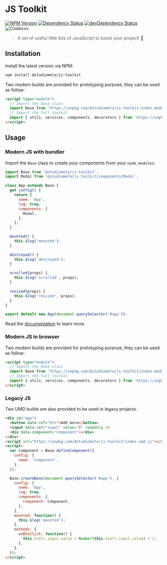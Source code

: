 # JS Toolkit

[![NPM Version](https://img.shields.io/npm/v/@studiometa/js-toolkit.svg?style=flat-square)](https://www.npmjs.com/package/@studiometa/js-toolkit/)
[![Dependency Status](https://img.shields.io/david/studiometa/js-toolkit.svg?label=deps&style=flat-square)](https://david-dm.org/studiometa/js-toolkit)
[![devDependency Status](https://img.shields.io/david/dev/studiometa/js-toolkit.svg?label=devDeps&style=flat-square)](https://david-dm.org/studiometa/js-toolkit?type=dev)
![Codecov](https://img.shields.io/codecov/c/github/studiometa/js-toolkit?style=flat-square)

> A set of useful little bits of JavaScript to boost your project! 🚀

## Installation

Install the latest version via NPM:

```bash
npm install @studiometa/js-toolkit
```

Two modern builds are provided for prototyping purpose, they can be used as follow:

```html
<script type="module">
  // Import the Base class
  import Base from 'https://unpkg.com/@studiometa/js-toolkit/index.modern.js';
  // Import the full toolkit
  import { utils, services, components, decorators } from 'https://unpkg.com/@studiometa/js-toolkit/full.modern.js';
</script>
```

## Usage

### Modern JS with bundler

Import the `Base` class to create your components from your `node_modules`:

```js
import Base from '@studiometa/js-toolkit';
import Modal from '@studiometa/js-toolkit/components/Modal';

class App extends Base {
  get config() {
    return {
      name: 'App',
      log: true,
      components: {
        Modal,
      },
    };
  }

  mounted() {
    this.$log('mounted');
  }

  destroyed() {
    this.$log('destroyed');
  }

  scrolled(props) {
    this.$log('scrolled', props);
  }

  resized(props) {
    this.$log('resized', props);
  }
}

export default new App(document.querySelector('#app'));
```

Read the [documentation](https://js-toolkit.meta.fr/) to learn more.

### Modern JS in browser

Two modern builds are provided for prototyping purpose, they can be used as follow:

```html
<script type="module">
  // Import the Base class
  import Base from 'https://unpkg.com/@studiometa/js-toolkit/index.modern.js';
  // Import the full toolkit
  import { utils, services, components, decorators } from 'https://unpkg.com/@studiometa/js-toolkit/full.modern.js';
</script>
```

### Legacy JS

Two UMD builds are also provided to be used in legacy projects.

```html
<div id="app">
  <button data-ref="btn">Add more</button>
  <input data-ref="input" value="0" readonly />
  <div data-component="Component"></div>
</div>
<script src="https://unpkg.com/@studiometa/js-toolkit/index.umd.js"></script>
<script>
  var Component = Base.defineComponent({
    config: {
      name: 'Component',
    },
  });

  Base.createBase(document.querySelector('#app'), {
    config: {
      name: 'App',
      log: true,
      components: {
        Component: Component,
      },
    },
    mounted: function() {
      this.$log('mounted');
    },
    methods: {
      onBtnClick: function() {
        this.$refs.input.value = Number(this.$refs.input.value) + 1;
      },
    },
  });
</script>
```
